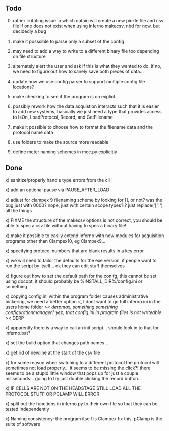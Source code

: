 Todo
----
0) rather irritating issue in which dataio will create a new pickle file and csv file if one does not exist when using inferno makecsv, nbd for now, but decidedly a bug

6) make it posssible to parse only a subset of the config

8) may need to add a way to write to a different binary file too depending on file structure

9) alternately alert the user and ask if this is what they wanted to do, if no, we need to figure out how to sanely save both pieces of data...

10) update how we use config parser to support multiple config file locations?

11) make checking to see if the program is on explict

12) possibly rework how the data acquistion interacts such that it is easier to add new systems, basically we just need a type that provides access to IsOn, LoadProtocol, Record, and GetFilename

13) make it possible to choose how to format the filename data and the protocol name data

14) use folders to make the source more readable

15) define meter naming schemes in mcc.py explicitly




Done
----
x) sanitize/properly handle type errors from the cli

x) add an optional pause via PAUSE_AFTER_LOAD

x) adjust for clampex 9 filenaming scheme by looking for [], or not? was the bug just with 0000? nope, just with certain scope types?!? just replace('[','') all the things

x) FIXME the structure of the makecsv options is not correct, you should be able to spec a csv file without having to spec a binary file!

x) make it possible to easily extend inferno with new modules for acquisition programs other than Clampex10, eg Clampex9...

x) specifying protocol numbers that are blank results in a key error

x) we will need to tailor the defaults for the exe version, if people want to run the script by itself... ok they can edit stuff themselves

x) figure out how to set the default path for the conifg, this cannot be set using docopt, it should probably be %INSTALL_DIR%/config.ini or something

x) copying config.ini within the program folder causes administrative bickering, we need a better option :(, I dont want to go full inferno.ini in the users home folder >_< derpmax, something something configurationmanager? yep, that config.ini in program files is not writeable >_< DERP

x) apparently there is a way to call an init script... should look in to that for inferno.bat?

x) set the build option that changes path names...

x) get rid of newline at the start of the csv file

x) for some reason when switching to a different protocol the protocol will sometimes not load properly... it seems to be missing the click?! there seems to be a stupid little window that pops up for just a couple miliseconds... going to try just double clicking the record button...

x) IF CELLS ARE NOT ON THE HEADSTAGE STILL LOAD ALL THE PROTOCOL STUFF OR PCLAMP WILL ERROR

x) split out the functions in inferno.py to their own file so that they can be tested independently

x) Naming consistency: the program itself is Clampex fix this, pClamp is the suite of software
